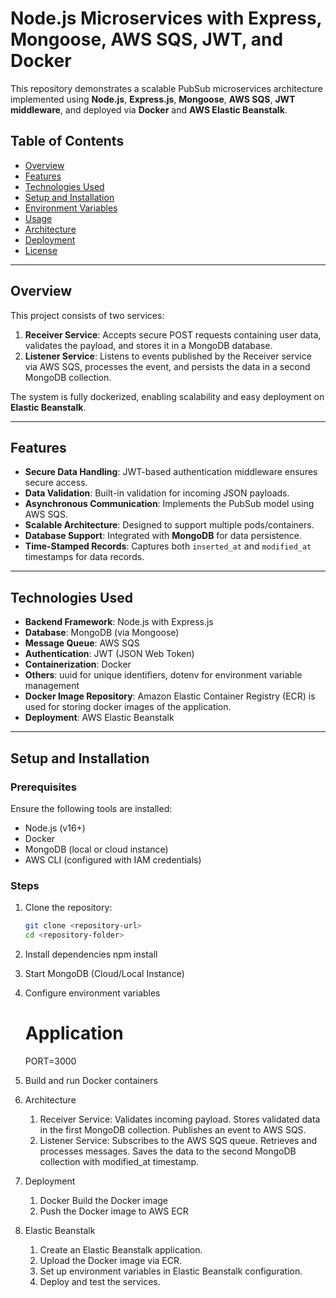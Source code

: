 # Node.js Microservices with Express, Mongoose, AWS SQS, JWT, and Docker

This repository demonstrates a scalable PubSub microservices architecture implemented using **Node.js**, **Express.js**, **Mongoose**, **AWS SQS**, **JWT middleware**, and deployed via **Docker** and **AWS Elastic Beanstalk**.

## Table of Contents

- [Overview](#overview)
- [Features](#features)
- [Technologies Used](#technologies-used)
- [Setup and Installation](#setup-and-installation)
- [Environment Variables](#environment-variables)
- [Usage](#usage)
- [Architecture](#architecture)
- [Deployment](#deployment)
- [License](#license)

---

## Overview

This project consists of two services:

1. **Receiver Service**: Accepts secure POST requests containing user data, validates the payload, and stores it in a MongoDB database.
2. **Listener Service**: Listens to events published by the Receiver service via AWS SQS, processes the event, and persists the data in a second MongoDB collection.

The system is fully dockerized, enabling scalability and easy deployment on **Elastic Beanstalk**.

---

## Features

- **Secure Data Handling**: JWT-based authentication middleware ensures secure access.
- **Data Validation**: Built-in validation for incoming JSON payloads.
- **Asynchronous Communication**: Implements the PubSub model using AWS SQS.
- **Scalable Architecture**: Designed to support multiple pods/containers.
- **Database Support**: Integrated with **MongoDB** for data persistence.
- **Time-Stamped Records**: Captures both `inserted_at` and `modified_at` timestamps for data records.

---

## Technologies Used

- **Backend Framework**: Node.js with Express.js
- **Database**: MongoDB (via Mongoose)
- **Message Queue**: AWS SQS
- **Authentication**: JWT (JSON Web Token)
- **Containerization**: Docker
- **Others**: uuid for unique identifiers, dotenv for environment variable management
- **Docker Image Repository**: Amazon Elastic Container Registry (ECR) is used for storing docker images of the application.
- **Deployment**: AWS Elastic Beanstalk

---

## Setup and Installation

### Prerequisites

Ensure the following tools are installed:

- Node.js (v16+)
- Docker
- MongoDB (local or cloud instance)
- AWS CLI (configured with IAM credentials)

### Steps

1. Clone the repository:
   ```bash
   git clone <repository-url>
   cd <repository-folder>
   ```
2. Install dependencies
   npm install

3. Start MongoDB (Cloud/Local Instance)

4. Configure environment variables

   # Application

   PORT=3000

5. Build and run Docker containers

6. Architecture

   1. Receiver Service:
      Validates incoming payload.
      Stores validated data in the first MongoDB collection.
      Publishes an event to AWS SQS.
   2. Listener Service:
      Subscribes to the AWS SQS queue.
      Retrieves and processes messages.
      Saves the data to the second MongoDB collection with modified_at timestamp.

7. Deployment

   1. Docker
      Build the Docker image
   2. Push the Docker image to AWS ECR

8. Elastic Beanstalk
   1. Create an Elastic Beanstalk application.
   2. Upload the Docker image via ECR.
   3. Set up environment variables in Elastic Beanstalk configuration.
   4. Deploy and test the services.
